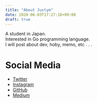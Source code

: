 ```yaml
---
title: "About Justym"
date: 2020-06-03T17:27:18+09:00
draft: true
---
```



A student in Japan.    
Interested in Go programming language.   
I will post about dev, hoby, memo, etc . . .   


# Social Media

- [Twitter](https://twitter.com/justym8132)
- [Instagram](https://www.instagram.com/justym8132/)
- [GitHub](https://github.com/justym)
- [Medium](https://medium.com/@justym8132)




